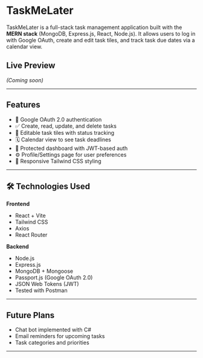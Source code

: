 # TaskMeLater
TaskMeLater is a full-stack task management application built with the **MERN stack** (MongoDB, Express.js, React, Node.js). It allows users to log in with Google OAuth, create and edit task tiles, and track task due dates via a calendar view.

## Live Preview
_(Coming soon)_

---

## Features

- 🔐 Google OAuth 2.0 authentication
- ✅ Create, read, update, and delete tasks
- 🧱 Editable task tiles with status tracking
- 🗓️ Calendar view to see task deadlines
- 🧭 Protected dashboard with JWT-based auth
- ⚙️ Profile/Settings page for user preferences
- 🎨 Responsive Tailwind CSS styling

---

## 🛠️ Technologies Used

**Frontend**
- React + Vite
- Tailwind CSS
- Axios
- React Router

**Backend**
- Node.js
- Express.js
- MongoDB + Mongoose
- Passport.js (Google OAuth 2.0)
- JSON Web Tokens (JWT)
- Tested with Postman

---

## Future Plans

- Chat bot implemented with C#
- Email reminders for upcoming tasks
- Task categories and priorities

---
